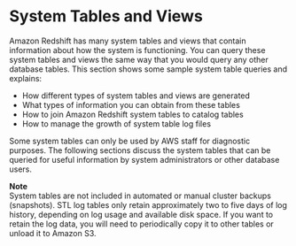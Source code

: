 # System Tables and Views<a name="c_intro_system_tables"></a>

Amazon Redshift has many system tables and views that contain information about how the system is functioning\. You can query these system tables and views the same way that you would query any other database tables\. This section shows some sample system table queries and explains: 
+ How different types of system tables and views are generated
+ What types of information you can obtain from these tables
+ How to join Amazon Redshift system tables to catalog tables
+ How to manage the growth of system table log files

Some system tables can only be used by AWS staff for diagnostic purposes\. The following sections discuss the system tables that can be queried for useful information by system administrators or other database users\. 

**Note**  
System tables are not included in automated or manual cluster backups \(snapshots\)\. STL log tables only retain approximately two to five days of log history, depending on log usage and available disk space\. If you want to retain the log data, you will need to periodically copy it to other tables or unload it to Amazon S3\.